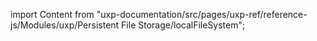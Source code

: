 
import Content from "uxp-documentation/src/pages/uxp-ref/reference-js/Modules/uxp/Persistent File Storage/localFileSystem";

<Content query="product=xd"/>
